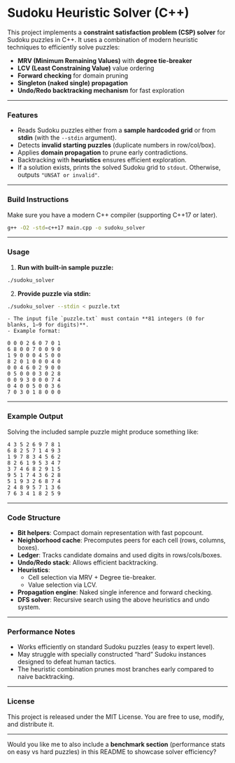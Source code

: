 # Sudoku Heuristic Solver (C++)

This project implements a **constraint satisfaction problem (CSP) solver** for Sudoku puzzles in C++.
It uses a combination of modern heuristic techniques to efficiently solve puzzles:

- **MRV (Minimum Remaining Values)** with **degree tie-breaker**
- **LCV (Least Constraining Value)** value ordering
- **Forward checking** for domain pruning
- **Singleton (naked single) propagation**
- **Undo/Redo backtracking mechanism** for fast exploration

***

### Features

- Reads Sudoku puzzles either from a **sample hardcoded grid** or from **stdin** (with the `--stdin` argument).
- Detects **invalid starting puzzles** (duplicate numbers in row/col/box).
- Applies **domain propagation** to prune early contradictions.
- Backtracking with **heuristics** ensures efficient exploration.
- If a solution exists, prints the solved Sudoku grid to `stdout`. Otherwise, outputs `"UNSAT or invalid"`.

***

### Build Instructions

Make sure you have a modern C++ compiler (supporting C++17 or later).

```bash
g++ -O2 -std=c++17 main.cpp -o sudoku_solver
```


***

### Usage

1. **Run with built-in sample puzzle:**

```bash
./sudoku_solver
```

2. **Provide puzzle via stdin:**

```bash
./sudoku_solver --stdin < puzzle.txt
```

    - The input file `puzzle.txt` must contain **81 integers (0 for blanks, 1–9 for digits)**.
    - Example format:

```
0 0 0 2 6 0 7 0 1
6 8 0 0 7 0 0 9 0
1 9 0 0 0 4 5 0 0
8 2 0 1 0 0 0 4 0
0 0 4 6 0 2 9 0 0
0 5 0 0 0 3 0 2 8
0 0 9 3 0 0 0 7 4
0 4 0 0 5 0 0 3 6
7 0 3 0 1 8 0 0 0
```


***

### Example Output

Solving the included sample puzzle might produce something like:

```
4 3 5 2 6 9 7 8 1
6 8 2 5 7 1 4 9 3
1 9 7 8 3 4 5 6 2
8 2 6 1 9 5 3 4 7
3 7 4 6 8 2 9 1 5
9 5 1 7 4 3 6 2 8
5 1 9 3 2 6 8 7 4
2 4 8 9 5 7 1 3 6
7 6 3 4 1 8 2 5 9
```


***

### Code Structure

- **Bit helpers**: Compact domain representation with fast popcount.
- **Neighborhood cache**: Precomputes peers for each cell (rows, columns, boxes).
- **Ledger**: Tracks candidate domains and used digits in rows/cols/boxes.
- **Undo/Redo stack**: Allows efficient backtracking.
- **Heuristics**:
    - Cell selection via MRV + Degree tie-breaker.
    - Value selection via LCV.
- **Propagation engine**: Naked single inference and forward checking.
- **DFS solver**: Recursive search using the above heuristics and undo system.

***

### Performance Notes

- Works efficiently on standard Sudoku puzzles (easy to expert level).
- May struggle with specially constructed “hard” Sudoku instances designed to defeat human tactics.
- The heuristic combination prunes most branches early compared to naive backtracking.

***

### License

This project is released under the MIT License. You are free to use, modify, and distribute it.

***

Would you like me to also include a **benchmark section** (performance stats on easy vs hard puzzles) in this README to showcase solver efficiency?

